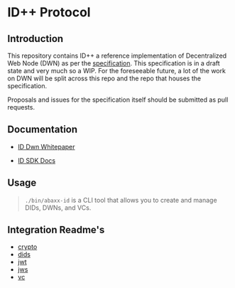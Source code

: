 # ID++ Protocol

<!-- @format -->

## Introduction

This repository contains ID++ a reference implementation of Decentralized Web Node (DWN) as per the [specification](https://identity.foundation/decentralized-web-node/spec/). This specification is in a draft state and very much so a WIP. For the foreseeable future, a lot of the work on DWN will be split across this repo and the repo that houses the specification.

Proposals and issues for the specification itself should be submitted as pull requests.

## Documentation

* [ID Dwn Whitepaper](docs/wp.pdf)

* [ID SDK Docs](https://dwnprotocol.gitbook.io/id++-sdk-docs)

## Usage

> `./bin/abaxx-id` is a CLI tool that allows you to create and manage DIDs, DWNs, and VCs.

## Integration Readme's

* [crypto](./internal/crypto/README.md)
* [dids](./internal/dids/README.md)
* [jwt](./internal/jwt/README.md)
* [jws](./internal/jws/README.md)
* [vc](./internal/vc/README.md)


